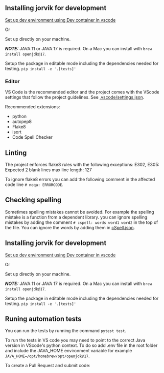 ## Installing jorvik for development

[Set up dev environment using Dev container in vscode](https://github.com/jorvik-io/jorvik/blob/main/.devcontainer/setup_guide.md)

Or

Set up directly on your machine.

**_NOTE:_**  JAVA 11 or JAVA 17 is required. On a Mac you can install with `brew install openjdk@17`.

Setup the package in editable mode including the dependencies needed for testing.
`pip install -e '.[tests]'`

### Editor
VS Code is the recommended editor and the project comes with the VScode settings that follow the project guidelines. See [.vscode/settings.json](https://github.com/jorvik-io/jorvik/blob/main/.vscode/settings.json).

Recommended extensions:
- python
- autopep8
- Flake8
- isort
- Code Spell Checker

## Linting
The project enforces flake8 rules with the following exceptions: 
E302, E305: Expected 2 blank lines
max line length: 127

To ignore flake8 errors you can add the following comment in the affected code line `# noqa: ERRORCODE`.

## Checking spelling
Sometimes spelling mistakes cannot be avoided. For example the spelling mistake is a function from a dependent library. you can ignore spelling mistakes by adding the comment `# cspell: words word1 word2` in the top of the file.  You can ignore the words by adding them in [cSpell.json](https://github.com/jorvik-io/jorvik/blob/main/cspell.json).

## Installing jorvik for development

[Set up dev environment using Dev container in vscode](https://github.com/jorvik-io/jorvik/blob/main/.devcontainer/setup_guide.md)

Or

Set up directly on your machine.

**_NOTE:_**  JAVA 11 or JAVA 17 is required. On a Mac you can install with `brew install openjdk@17`.

Setup the package in editable mode including the dependencies needed for testing.
`pip install -e '.[tests]'`

## Runing automation tests
You can run the tests by running the command `pytest test`.

To run the tests in VS code you may need to point to the correct Java version in VScode's python context. To do so add .env file in the root folder and include the JAVA_HOME environment variable for example `JAVA_HOME=/opt/homebrew/opt/openjdk@17`.


To create a Pull Request and submit code:
